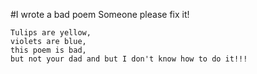 #I wrote a bad poem
Someone please fix it!

    Tulips are yellow,
    violets are blue,
    this poem is bad,
    but not your dad and but I don't know how to do it!!!